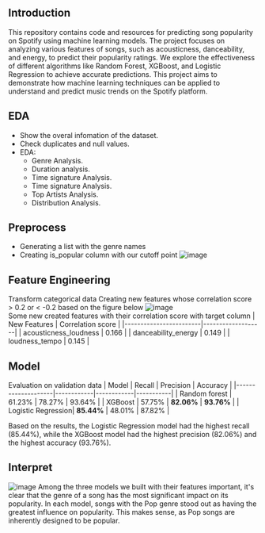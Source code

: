 ## Introduction
This repository contains code and resources for predicting song popularity on Spotify using machine learning models. The project focuses on analyzing various features of songs, such as acousticness, danceability, and energy, to predict their popularity ratings. We explore the effectiveness of different algorithms like Random Forest, XGBoost, and Logistic Regression to achieve accurate predictions. This project aims to demonstrate how machine learning techniques can be applied to understand and predict music trends on the Spotify platform.
## EDA
- Show the overal infomation of the dataset.
- Check duplicates and null values.
- EDA:
    - Genre Analysis. 
    - Duration analysis.
    - Time signature Analysis.
    - Time signature Analysis.
    - Top Artists Analysis.
    - Distribution Analysis.

## Preprocess
- Generating a list with the genre names
- Creating is_popular column with our cutoff point
![image](https://github.com/user-attachments/assets/b0f8128d-03a6-4fa6-bb94-2becef10c5f4)

## Feature Engineering
Transform categorical data
Creating new features whose correlation score > 0.2 or < -0.2 based on the figure below
![image](https://github.com/user-attachments/assets/a4da15d1-8ba0-49dc-a5c5-d1cf6e35f9f5)  
Some new created features with their correlation score with target column
| New Features           | Correlation score |
|------------------------|-------------------|
| acousticness\_loudness | 0.166             |
| danceability\_energy   | 0.149             |
| loudness\_tempo        | 0.145             |


## Model 
Evaluation on validation data
| Model              | Recall     | Precision  | Accuracy  |
|--------------------|------------|------------|-----------|
| Random forest      | 61.23%     | 78.27%     | 93.64%    |
| XGBoost            | 57.75%     | **82.06%**  | **93.76%** |
| Logistic Regression| **85.44%** | 48.01%     | 87.82%    |

Based on the results, the Logistic Regression model had the highest recall (85.44%), while the XGBoost model had the highest precision (82.06%) and the highest accuracy (93.76%).

## Interpret
![image](https://github.com/user-attachments/assets/132423f7-c6d1-4804-83eb-efcd2288bfbd)
Among the three models we built with their features important, it's clear that the genre of a song has the most significant impact on its popularity. In each model, songs with the Pop genre stood out as having the greatest influence on popularity. This makes sense, as Pop songs are inherently designed to be popular.
